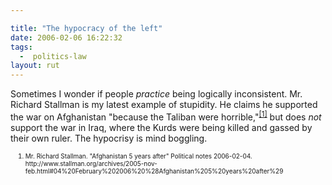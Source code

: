```yaml
---

title: "The hypocracy of the left"
date: 2006-02-06 16:22:32
tags:
  -  politics-law
layout: rut
---
```



<p>Sometimes I wonder if people <em>practice</em> being logically inconsistent.  Mr. Richard Stallman is my latest example of stupidity.  He claims he supported the war on Afghanistan "because the Taliban were horrible,"<sup><a href="http://www.stallman.org/archives/2005-nov-feb.html#04%20February%202006%20%28Afghanistan%205%20years%20after%29" title="Afghanistan 5 years after">[1]</a></sup> but does <em>not</em> support the war in Iraq, where the Kurds were being killed and gassed by their own ruler.  The hypocrisy is mind boggling.</p>  <ol><font size="-2"><li><font size="-2">Mr. Richard Stallman.  "Afghanistan 5 years after" Political notes 2006-02-04. http://www.stallman.org/archives/2005-nov-feb.html#04%20February%202006%20%28Afghanistan%205%20years%20after%29 </font></li></font></ol>


